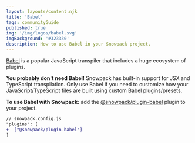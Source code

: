 ```yaml
---
layout: layouts/content.njk
title: 'Babel'
tags: communityGuide
published: true
img: '/img/logos/babel.svg'
imgBackground: '#323330'
description: How to use Babel in your Snowpack project.
---
```


[Babel](https://babeljs.io/) is a popular JavaScript transpiler that includes a huge ecosystem of plugins.

**You probably don't need Babel!** Snowpack has built-in support for JSX and TypeScript transpilation. Only use Babel if you need to customize how your JavaScript/TypeScript files are built using custom Babel plugins/presets.

**To use Babel with Snowpack:** add the [@snowpack/plugin-babel](https://www.npmjs.com/package/@snowpack/plugin-babl) plugin to your project.

```diff
// snowpack.config.js
"plugins": [
+  ["@snowpack/plugin-babel"]
]
```
